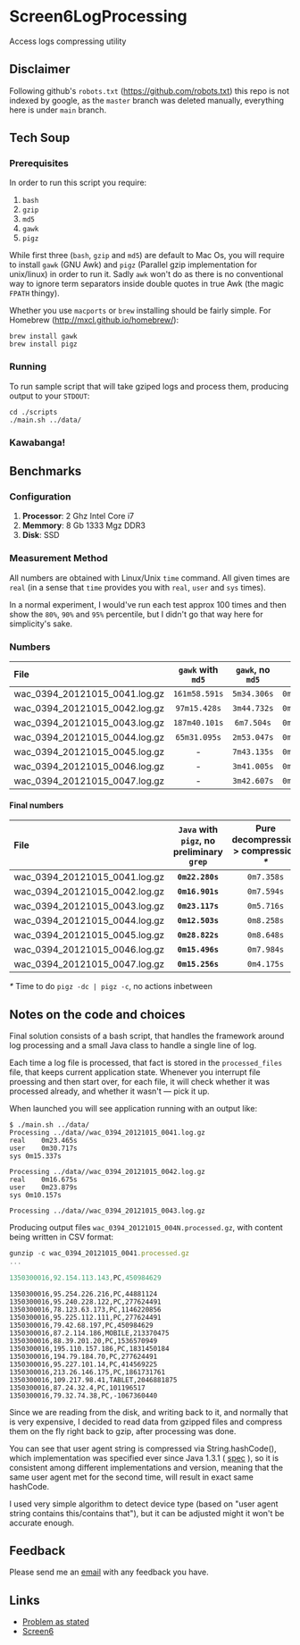 Screen6LogProcessing
====================

Access logs compressing utility

Disclaimer
----------

Following github's `robots.txt` (https://github.com/robots.txt) this repo is not indexed by google, 
as the `master` branch was deleted manually, everything here is under `main` branch.

Tech Soup
---------

### Prerequisites

In order to run this script you require:

1. `bash`
1. `gzip`
1. `md5`
1. `gawk`
1. `pigz`

While first three (`bash`, `gzip` and `md5`) are default to Mac Os, you will require to install `gawk` (GNU Awk) and `pigz` 
(Parallel gzip implementation for unix/linux) in order to run it. Sadly `awk` won't do as there is no conventional way to 
ignore term separators inside double quotes in true Awk (the magic `FPATH` thingy).

Whether you use `macports` or `brew` installing should be fairly simple. For Homebrew (http://mxcl.github.io/homebrew/):
    
    brew install gawk
    brew install pigz

### Running

To run sample script that will take gziped logs and process them, producing output to your `STDOUT`:

    cd ./scripts
    ./main.sh ../data/

### Kawabanga!

Benchmarks
----------

### Configuration

 1. **Processor**: 2 Ghz Intel Core i7
 1. **Memmory**: 8 Gb 1333 Mgz DDR3
 1. **Disk**: SSD

### Measurement Method

All numbers are obtained with Linux/Unix `time` command. All given times are `real` (in a sense 
that `time` provides you with `real`, `user` and `sys` times).

In a normal experiment, I would've run each test approx 100 times and then show the `80%`, `90%` 
and `95%` percentile, but I didn't go that way here for simplicity's sake.

### Numbers

| File                               | `gawk` with `md5` | `gawk`, no `md5` | `Java`      | `Java` with `pigz` |
| :--------------------------------- |:-----------------:|:----------------:|:-----------:|:-------------------|
| wac_0394_20121015_0041.log.gz      | `161m58.591s`     | `5m34.306s`      | `0m45.784s` | `0m42.313s`        |
| wac_0394_20121015_0042.log.gz      | `97m15.428s`      | `3m44.732s`      | `0m55.721s` | `0m49.539s`        |
| wac_0394_20121015_0043.log.gz      | `187m40.101s`     | `6m7.504s`       | `0m33.741s` | `0m31.045s`        |
| wac_0394_20121015_0044.log.gz      | `65m31.095s`      | `2m53.047s`      | `0m56.740s` | `0m54.075s`        |
| wac_0394_20121015_0045.log.gz      | -                 | `7m43.135s`      | `0m51.726s` | `0m50.112s`        |
| wac_0394_20121015_0046.log.gz      | -                 | `3m41.005s`      | `0m43.871s` | `0m41.839s`        |
| wac_0394_20121015_0047.log.gz      | -                 | `3m42.607s`      | `0m24.724s` | `0m23.877s`        |

#### Final numbers

| File                               | `Java` with `pigz`, no  preliminary `grep` | Pure decompression > compression _*_ |
| :--------------------------------- |:------------------------------------------:|:----------------------------------:|
| wac_0394_20121015_0041.log.gz      | **`0m22.280s`**                            | `0m7.358s`                         |
| wac_0394_20121015_0042.log.gz      | **`0m16.901s`**                            | `0m7.594s`                         |
| wac_0394_20121015_0043.log.gz      | **`0m23.117s`**                            | `0m5.716s`                         |
| wac_0394_20121015_0044.log.gz      | **`0m12.503s`**                            | `0m8.258s`                         |
| wac_0394_20121015_0045.log.gz      | **`0m28.822s`**                            | `0m8.648s`                         |
| wac_0394_20121015_0046.log.gz      | **`0m15.496s`**                            | `0m7.984s`                         |
| wac_0394_20121015_0047.log.gz      | **`0m15.256s`**                            | `0m4.175s`                         |

_*_ Time to do `pigz -dc | pigz -c`, no actions inbetween

Notes on the code and choices
-----------------------------

Final solution consists of a bash script, that handles the framework around log processing and a small Java class to 
handle a single line of log.

Each time a log file is processed, that fact is stored in the `processed_files` file, that keeps current application state. Whenever 
you interrupt file proessing and then start over, for each file, it will check whether it was processed already, and whether 
it wasn't — pick it up.

When launched you will see application running with an output like:

    $ ./main.sh ../data/
    Processing ../data//wac_0394_20121015_0041.log.gz
    real	0m23.465s
    user	0m30.717s
    sys	0m15.337s

    Processing ../data//wac_0394_20121015_0042.log.gz
    real	0m16.675s
    user	0m23.879s
    sys	0m10.157s

    Processing ../data//wac_0394_20121015_0043.log.gz

Producing output files `wac_0394_20121015_004N.processed.gz`, with content being written in CSV format:

```javascript
gunzip -c wac_0394_20121015_0041.processed.gz
...

1350300016,92.154.113.143,PC,450984629
```

    1350300016,95.254.226.216,PC,44881124
    1350300016,95.240.228.122,PC,277624491
    1350300016,78.123.63.173,PC,1146220856
    1350300016,95.225.112.111,PC,277624491
    1350300016,79.42.68.197,PC,450984629
    1350300016,87.2.114.186,MOBILE,213370475
    1350300016,88.39.201.20,PC,1536570949
    1350300016,195.110.157.186,PC,1831450184
    1350300016,194.79.184.70,PC,277624491
    1350300016,95.227.101.14,PC,414569225
    1350300016,213.26.146.175,PC,1861731761
    1350300016,109.217.98.41,TABLET,2046881875
    1350300016,87.24.32.4,PC,101196517
    1350300016,79.32.74.38,PC,-1067360440

Since we are reading from the disk, and writing back to it, and normally that is very expensive, I decided to read data from 
gzipped files and compress them on the fly right back to gzip, after processing was done.

You can see that user agent string is compressed via String.hashCode(), which implementation was specified ever since Java 1.3.1 
( [spec](http://docs.oracle.com/javase/6/docs/api/java/lang/String.html#hashCode()) ), so it is consistent among different 
implementations and version, meaning that the same user agent met for the second time, will result in exact same hashCode.

I used very simple algorithm to detect device type (based on "user agent string contains this/contains that"), but it can be 
adjusted might it won't be accurate enough.

Feedback
--------

Please send me an [email](ilya.pimenov@gmail.com) with any feedback you have.

Links
-----

 * [Problem as stated](https://github.com/ilya-pi/Screen6LogProcessing/blob/main/Problem.pdf)
 * [Screen6](http://screen6.io/)

